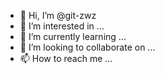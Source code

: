 - 👋 Hi, I’m @git-zwz
- 👀 I’m interested in ...
- 🌱 I’m currently learning ...
- 💞️ I’m looking to collaborate on ...
- 📫 How to reach me ...

<!---
git-zwz/git-zwz is a ✨ special ✨ repository because its `README.md` (this file) appears on your GitHub profile.
You can click the Preview link to take a look at your changes.
--->
